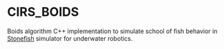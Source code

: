 # CIRS_BOIDS

Boids algorithm C++ implementation to simulate school of fish behavior in [Stonefish](https://github.com/patrykcieslak/stonefish) simulator for underwater robotics.

